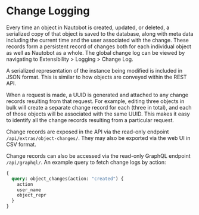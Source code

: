 # Change Logging

Every time an object in Nautobot is created, updated, or deleted, a serialized copy of that object is saved to the database, along with meta data including the current time and the user associated with the change. These records form a persistent record of changes both for each individual object as well as Nautobot as a whole. The global change log can be viewed by navigating to Extensibility > Logging > Change Log.

A serialized representation of the instance being modified is included in JSON format. This is similar to how objects are conveyed within the REST API.

When a request is made, a UUID is generated and attached to any change records resulting from that request. For example, editing three objects in bulk will create a separate change record for each  (three in total), and each of those objects will be associated with the same UUID. This makes it easy to identify all the change records resulting from a particular request.

Change records are exposed in the API via the read-only endpoint `/api/extras/object-changes/`. They may also be exported via the web UI in CSV format.

Change records can also be accessed via the read-only GraphQL endpoint `/api/graphql/`. An example query to fetch change logs by action:

```graphql
{ 
  query: object_changes(action: "created") {
    action
    user_name
    object_repr
  }
}
```
